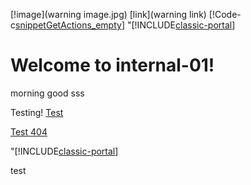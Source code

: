 [!image](warning image.jpg)
[link](warning link)
[!Code-c[snippetGetActions_empty](.\..\Reference-Files\CodeSnippets\emptycode)] 
"[!INCLUDE[classic-portal](../includes/classic-portal.md)]
# Welcome to internal-01!
morning good
sss

Testing!
[Test](tested)

[Test 404](https://docs.microsoft.com/zh-cn/aspnet/core/11111)


"[!INCLUDE[classic-portal](../includes/classic-portal.md)]

test
